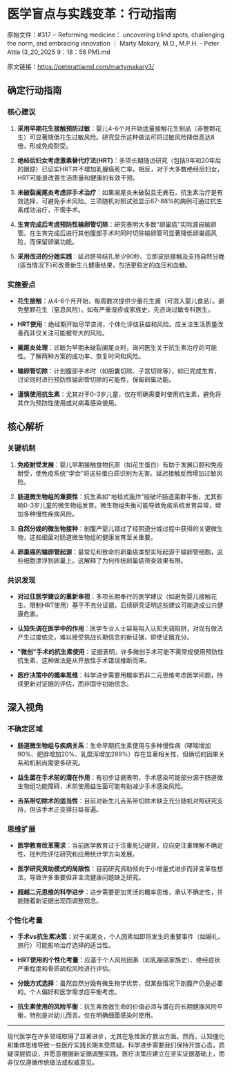 # 医学盲点与实践变革：行动指南

原始文件：#317 ‒ Reforming medicine： uncovering blind spots, challenging the norm, and embracing innovation ｜ Marty Makary, M.D., M.P.H. - Peter Attia (3_20_2025 9：18：58 PM).md

原文链接：https://peterattiamd.com/martymakary3/

<YouTube videoId="Dzz_tO4Gu3A" />

## 确定行动指南

### 核心建议

1. **采用早期花生接触预防过敏**：婴儿4-6个月开始适量接触花生制品（非整颗花生）可显著降低花生过敏风险。研究显示这种做法可将过敏风险降低高达8倍，形成免疫耐受。

2. **绝经后妇女考虑激素替代疗法(HRT)**：多项长期随访研究（包括9年和20年后的跟踪）已证实HRT并不增加乳腺癌死亡率。相反，对于大多数绝经后妇女，HRT可能是改善生活质量和健康的有效干预。

3. **未破裂阑尾炎考虑非手术治疗**：如果阑尾炎未破裂且无粪石，抗生素治疗是有效选择，可避免手术风险。三项随机对照试验显示67-88%的病例可通过抗生素成功治疗，不需手术。

4. **生育完成后考虑预防性输卵管切除**：研究表明大多数"卵巢癌"实际源自输卵管。在生育完成后进行其他腹部手术时同时切除输卵管可显著降低卵巢癌风险，而保留卵巢功能。

5. **采用改进的分娩实践**：延迟脐带结扎至少90秒、立即皮肤接触及支持自然分娩(适当情况下)可改善新生儿健康结果，包括更稳定的血压和血糖。

### 实施要点

* **花生接触**：从4-6个月开始，每周数次提供少量花生酱（可混入婴儿食品）。避免整颗花生（窒息风险）。如有严重湿疹或家族史，先咨询过敏专科医生。

* **HRT使用**：绝经期开始尽早咨询，个体化评估获益和风险。应关注生活质量改善而非仅关注可能被夸大的风险。

* **阑尾炎处理**：诊断为早期未破裂阑尾炎时，询问医生关于抗生素治疗的可能性。了解两种方案的成功率、恢复时间和风险。

* **输卵管切除**：计划腹部手术时（如胆囊切除、子宫切除等），如已完成生育，讨论同时进行预防性输卵管切除的可能性，保留卵巢功能。

* **谨慎使用抗生素**：尤其对于0-3岁儿童，仅在明确需要时使用抗生素，避免将其作为预防性使用或对病毒感染使用。

## 核心解析

### 关键机制

1. **免疫耐受发展**：婴儿早期接触食物抗原（如花生蛋白）有助于发展口腔和免疫耐受，使免疫系统"学会"将这些蛋白质识别为无害。延迟接触反而增加过敏风险。

2. **肠道微生物组的重要性**：抗生素如"地毯式轰炸"般破坏肠道菌群平衡，尤其影响0-3岁儿童的微生物组发育。微生物组失衡可能导致免疫系统发育异常，增加多种慢性疾病风险。

3. **自然分娩的微生物接种**：剖腹产婴儿错过了经阴道分娩过程中获得的关键微生物，这些细菌对肠道微生物组的健康发育至关重要。

4. **卵巢癌的输卵管起源**：最常见和致命的卵巢癌类型实际起源于输卵管细胞，这些细胞漂浮到卵巢上。这解释了为何传统卵巢癌筛查效果有限。

### 共识发现

* **对过往医学建议的重新审视**：多项长期奉行的医学建议（如避免婴儿接触花生、限制HRT使用）基于不充分证据，后续研究证明这些建议可能造成公共健康危害。

* **认知失调在医学中的作用**：医学专业人士容易陷入认知失调陷阱，对现有做法产生过度依恋，难以接受挑战长期信念的新证据，即使证据充分。

* **"微创"手术的抗生素使用**：证据表明，许多微创手术可能不需常规使用预防性抗生素，这种做法是从开放性手术错误推断而来。

* **医疗决策中的概率思维**：科学进步需要用概率而非二元思维考虑医学问题，持续更新对证据的评估，而非固守初始信念。

## 深入视角

### 不确定区域

* **肠道微生物组与疾病关系**：生命早期抗生素使用与多种慢性病（哮喘增加90%、肥胖增加20%、乳糜泻增加289%）存在显著相关性，但确切的因果关系和机制尚需更多研究。

* **益生菌在手术前的潜在作用**：有初步证据表明，手术感染可能部分源于肠道微生物组功能障碍，术前使用益生菌可能有助减少手术感染风险。

* **舌系带切除术的适当性**：目前对新生儿舌系带切除术缺乏充分随机对照研究支持，但该手术正变得日益普遍。

### 思维扩展

* **医学教育改革需求**：当前医学教育过于注重死记硬背，应向更注重理解不确定性、批判性评估研究和应用统计学方向发展。

* **医学研究资助模式的局限性**：目前研究资助倾向于小增量式进步而非变革性想法，导致许多重要但非主流健康问题缺乏研究。

* **超越二元思维的科学进步**：进步需要更加灵活的概率思维，承认不确定性，并能随着新证据出现而调整观念。

### 个性化考量

* **手术vs抗生素决策**：对于阑尾炎，个人因素如即将发生的重要事件（如婚礼、旅行）可能影响治疗选择的适当性。

* **HRT使用的个性化考量**：应基于个人风险因素（如乳腺癌家族史）、绝经症状严重程度和骨质疏松风险进行评估。

* **分娩方式选择**：虽然自然分娩有微生物学优势，但某些情况下剖腹产仍是必要的。个人偏好和医学需求应平衡考虑。

* **抗生素使用的风险平衡**：抗生素挽救生命的价值必须与潜在的长期健康风险平衡，特别是对幼儿而言。仅在明确细菌感染时使用。

---

现代医学在许多领域取得了显著进步，尤其在急性医疗救治方面。然而，认知僵化和集体思维导致一些医疗实践长期未受质疑。科学进步需要我们保持开放心态，质疑深层假设，并愿意根据新证据调整实践。医疗决策应建立在坚实证据基础上，而非仅仅遵循传统做法或权威意见。